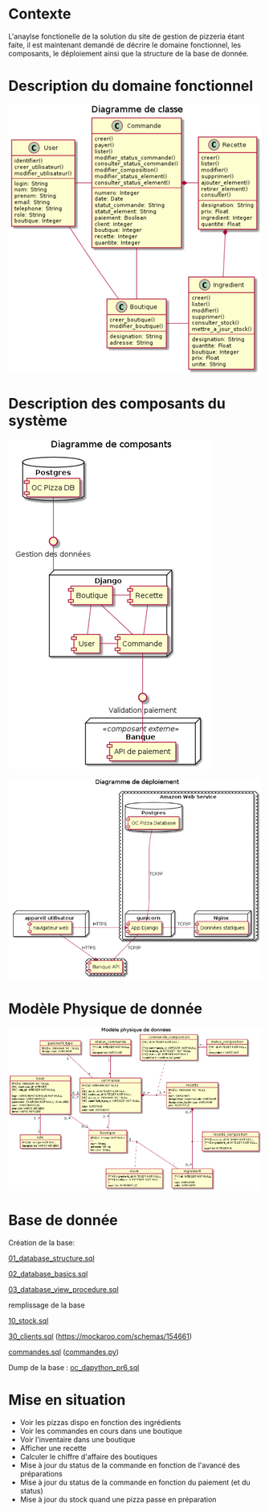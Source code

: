 # Contexte

L'anaylse fonctionelle de la solution du site de gestion de pizzeria étant faite, il est maintenant demandé de décrire le domaine fonctionnel, les composants, le déploiement ainsi que la structure de la base de donnée.

# Description du domaine fonctionnel
![Diagramme de Classe](img/06_Class_diagram.png)

# Description des composants du système

![Diagramme de Composant](img/08_diagram_component.png)

![Diagramme de Déploiement](img/09_diagram_deployment.png)

# Modèle Physique de donnée

![Modèle Physique de données](img/07_MPD.png)

# Base de donnée

Création de la base:

[01_database_structure.sql](https://github.com/Zepmanbc/oc_dapython_pr6/blob/master/doc/sql/01_database_structure.sql)

[02_database_basics.sql](https://github.com/Zepmanbc/oc_dapython_pr6/blob/master/doc/sql/02_database_basics.sql)

[03_database_view_procedure.sql](https://github.com/Zepmanbc/oc_dapython_pr6/blob/master/doc/sql/03_database_view_prcedure.sql)

remplissage de la base

[10_stock.sql](https://github.com/Zepmanbc/oc_dapython_pr6/blob/master/doc/sql/populate/10_stock.sql)

[30_clients.sql](https://github.com/Zepmanbc/oc_dapython_pr6/blob/master/doc/sql/populate/30_clients.sql) (https://mockaroo.com/schemas/154661)

[commandes.sql](https://github.com/Zepmanbc/oc_dapython_pr6/blob/master/doc/sql/populate/commandes.sql) ([commandes.py](https://github.com/Zepmanbc/oc_dapython_pr6/blob/master/doc/sql/populate/commandes.py))

Dump de la base : [oc_dapython_pr6.sql](https://raw.githubusercontent.com/Zepmanbc/oc_dapython_pr6/master/doc/oc_dapython_pr6.sql)

# Mise en situation

* Voir les pizzas dispo en fonction des ingrédients
* Voir les commandes en cours dans une boutique
* Voir l'inventaire dans une boutique
* Afficher une recette
* Calculer le chiffre d'affaire des boutiques
* Mise à jour du status de la commande en fonction de l'avancé des préparations
* Mise à jour du status de la commande en fonction du paiement (et du status)
* Mise à jour du stock quand une pizza passe en préparation